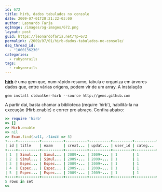 ```yaml
---
id: 672
title: hirb, dados tabulados no console
date: 2009-07-01T20:21:22-03:00
author: Leonardo Faria
ogImage: /images/og-images/672.png
layout: post
guid: https://leonardofaria.net/?p=672
permalink: /2009/07/01/hirb-dados-tabulados-no-console/
dsq_thread_id:
  - "1000136230"
categories:
  - rubyonrails
tags:
  - rubyonrails
---
```

[**hirb**](http://tagaholic.me/hirb/) é uma gem que, num rápido resumo, tabula e organiza em árvores dados que, entre várias origens, podem vir de um array. A instalação

```shell
gem install cldwalker-hirb --source http://gems.github.com
```

A partir daí, basta chamar a biblioteca (require &#8216;hirb'), habilitá-la na execução (Hirb.enable) e correr pro abraço. Confira abaixo:

```ruby
>> require 'hirb'
=> []
>> Hirb.enable
=> nil
>> Exam.find(:all, :limit => 5)
+----+----------+----------+----------+----------+---------+----------+------+
| id | title    | exam     | creat... | updat... | user_id | categ... | hits |
+----+----------+----------+----------+----------+---------+----------+------+
| 1  | Simul... | Simul... | 2009-... | 2009-... | 1       | 1        | 152  |
| 2  | Simul... | Simul... | 2009-... | 2009-... | 1       | 1        | 143  |
| 3  | Espec... | Espec... | 2009-... | 2009-... | 1       | 1        | 1089 |
| 4  | Espec... | Espec... | 2009-... | 2009-... | 1       | 1        | 80   |
| 5  | Espec... | Espec... | 2009-... | 2009-... | 1       | 1        | 40   |
+----+----------+----------+----------+----------+---------+----------+------+
5 rows in set
>>
```
